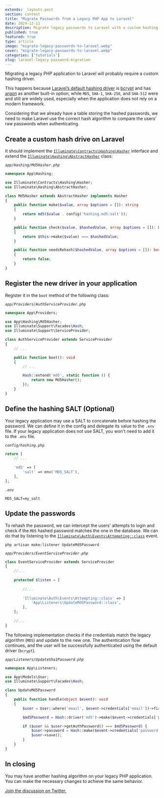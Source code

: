 ```yaml
---
extends: _layouts.post
section: content
title: "Migrate Passwords from a Legacy PHP App to Laravel"
date: 2024-12-11
description: Migrate legacy passwords to Laravel with a custom hashing driver. Ensure compatibility with MD5, SHA-1, and other outdated algorithms.
published: true
featured: true
type: article
image: "migrate-legacy-passwords-to-laravel.webp"
cover: "migrate-legacy-passwords-to-laravel.webp"
categories: ['tutorials']
slug: laravel-legacy-password-migration
---
```


Migrating a legacy PHP application to Laravel will probably require a custom hashing driver.

This happens because [Laravel’s default hashing driver](https://laravel.com/docs/10.x/hashing) is [bcrypt](https://en.wikipedia.org/wiki/Bcrypt) and has [argon](https://en.wikipedia.org/wiki/Argon2) as another built-in option, while `MD5`, `SHA-1`, `SHA-256`, and `SHA-512` were and still are widely used, especially when the application does not rely on a modern framework.

Considering that we already have a table storing the hashed passwords, we need to make Laravel use the correct hash algorithm to compare the users’ raw passwords when authenticating.

## Create a custom hash drive on Laravel

It should implement the [`Illuminate\Contracts\Hashing\Hasher`](https://laravel.com/api/10.x/Illuminate/Contracts/Hashing/Hasher.html) 
interface and extend the [`Illuminate\Hashing\AbstractHasher`](https://laravel.com/api/10.x/Illuminate/Hashing/AbstractHasher.html) class:

*`app/Hashing/Md5Hasher.php`*
```php
namespace App\Hashing;

use Illuminate\Contracts\Hashing\Hasher;
use Illuminate\Hashing\AbstractHasher;

class Md5Hasher extends AbstractHasher implements Hasher
{
    public function make($value, array $options = []): string
    {
        return md5($value . config('hashing.md5.salt'));
    }

    public function check($value, $hashedValue, array $options = []): bool
    {
        return $this->make($value) === $hashedValue;
    }

    public function needsRehash($hashedValue, array $options = []): bool
    {
        return false;
    }
}
```

## Register the new driver in your application

Register it in the `boot` method of the following class:

*`app/Providers/AuthServiceProvider.php`*
```php
namespace App\Providers;

use App\Hashing\Md5Hasher;
use Illuminate\Support\Facades\Hash;
use Illuminate\Support\ServiceProvider;

class AuthServiceProvider extends ServiceProvider
{
    // ...

    public function boot(): void
    {
        // ...

        Hash::extend('md5', static function () {
            return new Md5Hasher();
        });
    }
}
```
## Define the hashing SALT (Optional)

Your legacy application may use a SALT to concatenate before hashing the password. We can define it in the config and delegate its value to the `.env` file.
If your legacy application does not use SALT, you won't need to add it to the `.env` file.

*`config/hashing.php`*
```php
return [
    // ...
    
    'md5' => [
        'salt' => env('MD5_SALT'),
    ],
];
```
*`.env`*
```dsconfig
MD5_SALT=my_salt
```

## Update the passwords

To rehash the password, we can intercept the users' attempts to login and check if the `MD5` hashed password matches the one in the database. 
We can do that by listening to the [`Illuminate\Auth\Events\Attempting::class`](https://laravel.com/api/10.x/Illuminate/Auth/Events/Attempting.html) event.

``` shell
php artisan make:listener UpdateMd5Password
```

*`app/Providers/EventServiceProvider.php`*
```php
class EventServiceProvider extends ServiceProvider
{
    //...
    
    protected $listen = [
    
        //...
        
        'Illuminate\Auth\Events\Attempting::class' => [
            'App\Listeners\UpdateMd5Password::class',
        ],
    ];
    
    //...
}
```

The following implementation checks if the credentials match the legacy algorithm (`MD5`) and update to the new one. 
The authentication flow continues, and the user will be successfully authenticated using the default driver (`bcrypt`). 

*`app/Listeners/UpdateSha1Password.php`*
```php
namespace App\Listeners;

use App\Models\User;
use Illuminate\Support\Facades\Hash;

class UpdateMd5Password
{
    public function handle(object $event): void
    {
        $user = User::where('email', $event->credentials['email'])->first();

        $md5Password = Hash::driver('md5')->make($event->credentials['password']);

        if ($user && $user->getAuthPassword() === $md5Password) {
            $user->password = Hash::make($event->credentials['password']);
            $user->save();
        }
    }
}
```

## In closing

You may have another hashing algorithm on your legacy PHP application. You can make the necessary changes to achieve the same behavior.

[Join the discussion on Twitter.](https://twitter.com/leopoletto/status/1669682506633715712)
